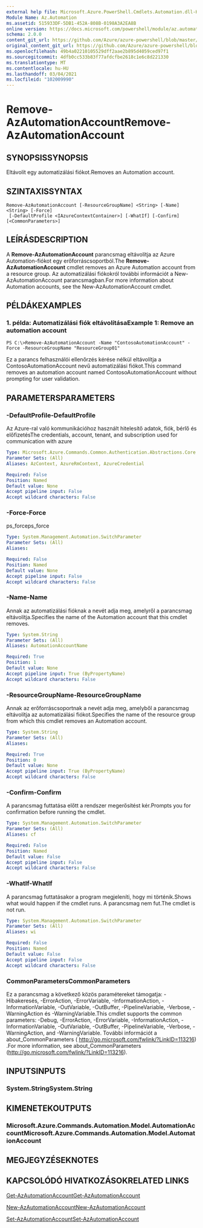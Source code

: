 ```yaml
---
external help file: Microsoft.Azure.PowerShell.Cmdlets.Automation.dll-Help.xml
Module Name: Az.Automation
ms.assetid: 515933DF-5DB1-452A-808B-0198A3A2EA8B
online version: https://docs.microsoft.com/powershell/module/az.automation/remove-azautomationaccount
schema: 2.0.0
content_git_url: https://github.com/Azure/azure-powershell/blob/master/src/Automation/Automation/help/Remove-AzAutomationAccount.md
original_content_git_url: https://github.com/Azure/azure-powershell/blob/master/src/Automation/Automation/help/Remove-AzAutomationAccount.md
ms.openlocfilehash: 49b4a02210105529dff2aae2b895d4059ced97f1
ms.sourcegitcommit: 4dfb0cc533b83f77afdcfbe2618c1e6c8d221330
ms.translationtype: MT
ms.contentlocale: hu-HU
ms.lasthandoff: 03/04/2021
ms.locfileid: "102009990"
---
```

# <span data-ttu-id="31f0a-101">Remove-AzAutomationAccount</span><span class="sxs-lookup"><span data-stu-id="31f0a-101">Remove-AzAutomationAccount</span></span>

## <span data-ttu-id="31f0a-102">SYNOPSIS</span><span class="sxs-lookup"><span data-stu-id="31f0a-102">SYNOPSIS</span></span>
<span data-ttu-id="31f0a-103">Eltávolít egy automatizálási fiókot.</span><span class="sxs-lookup"><span data-stu-id="31f0a-103">Removes an Automation account.</span></span>

## <span data-ttu-id="31f0a-104">SZINTAXIS</span><span class="sxs-lookup"><span data-stu-id="31f0a-104">SYNTAX</span></span>

```
Remove-AzAutomationAccount [-ResourceGroupName] <String> [-Name] <String> [-Force]
 [-DefaultProfile <IAzureContextContainer>] [-WhatIf] [-Confirm] [<CommonParameters>]
```

## <span data-ttu-id="31f0a-105">LEÍRÁS</span><span class="sxs-lookup"><span data-stu-id="31f0a-105">DESCRIPTION</span></span>
<span data-ttu-id="31f0a-106">A **Remove-AzAutomationAccount** parancsmag eltávolítja az Azure Automation-fiókot egy erőforráscsoportból.</span><span class="sxs-lookup"><span data-stu-id="31f0a-106">The **Remove-AzAutomationAccount** cmdlet removes an Azure Automation account from a resource group.</span></span>
<span data-ttu-id="31f0a-107">Az automatizálási fiókokról további információt a New-AzAutomationAccount parancsmagban.</span><span class="sxs-lookup"><span data-stu-id="31f0a-107">For more information about Automation accounts, see the New-AzAutomationAccount cmdlet.</span></span>

## <span data-ttu-id="31f0a-108">PÉLDÁK</span><span class="sxs-lookup"><span data-stu-id="31f0a-108">EXAMPLES</span></span>

### <span data-ttu-id="31f0a-109">1. példa: Automatizálási fiók eltávolítása</span><span class="sxs-lookup"><span data-stu-id="31f0a-109">Example 1: Remove an automation account</span></span>
```
PS C:\>Remove-AzAutomationAccount -Name "ContosoAutomationAccount" -Force -ResourceGroupName "ResourceGroup01"
```

<span data-ttu-id="31f0a-110">Ez a parancs felhasználói ellenőrzés kérése nélkül eltávolítja a ContosoAutomationAccount nevű automatizálási fiókot.</span><span class="sxs-lookup"><span data-stu-id="31f0a-110">This command removes an automation account named ContosoAutomationAccount without prompting for user validation.</span></span>

## <span data-ttu-id="31f0a-111">PARAMETERS</span><span class="sxs-lookup"><span data-stu-id="31f0a-111">PARAMETERS</span></span>

### <span data-ttu-id="31f0a-112">-DefaultProfile</span><span class="sxs-lookup"><span data-stu-id="31f0a-112">-DefaultProfile</span></span>
<span data-ttu-id="31f0a-113">Az Azure-ral való kommunikációhoz használt hitelesítő adatok, fiók, bérlő és előfizetés</span><span class="sxs-lookup"><span data-stu-id="31f0a-113">The credentials, account, tenant, and subscription used for communication with azure</span></span>

```yaml
Type: Microsoft.Azure.Commands.Common.Authentication.Abstractions.Core.IAzureContextContainer
Parameter Sets: (All)
Aliases: AzContext, AzureRmContext, AzureCredential

Required: False
Position: Named
Default value: None
Accept pipeline input: False
Accept wildcard characters: False
```

### <span data-ttu-id="31f0a-114">-Force</span><span class="sxs-lookup"><span data-stu-id="31f0a-114">-Force</span></span>
<span data-ttu-id="31f0a-115">ps_force</span><span class="sxs-lookup"><span data-stu-id="31f0a-115">ps_force</span></span>

```yaml
Type: System.Management.Automation.SwitchParameter
Parameter Sets: (All)
Aliases:

Required: False
Position: Named
Default value: None
Accept pipeline input: False
Accept wildcard characters: False
```

### <span data-ttu-id="31f0a-116">-Name</span><span class="sxs-lookup"><span data-stu-id="31f0a-116">-Name</span></span>
<span data-ttu-id="31f0a-117">Annak az automatizálási fióknak a nevét adja meg, amelyről a parancsmag eltávolítja.</span><span class="sxs-lookup"><span data-stu-id="31f0a-117">Specifies the name of the Automation account that this cmdlet removes.</span></span>

```yaml
Type: System.String
Parameter Sets: (All)
Aliases: AutomationAccountName

Required: True
Position: 1
Default value: None
Accept pipeline input: True (ByPropertyName)
Accept wildcard characters: False
```

### <span data-ttu-id="31f0a-118">-ResourceGroupName</span><span class="sxs-lookup"><span data-stu-id="31f0a-118">-ResourceGroupName</span></span>
<span data-ttu-id="31f0a-119">Annak az erőforráscsoportnak a nevét adja meg, amelyből a parancsmag eltávolítja az automatizálási fiókot.</span><span class="sxs-lookup"><span data-stu-id="31f0a-119">Specifies the name of the resource group from which this cmdlet removes an Automation account.</span></span>

```yaml
Type: System.String
Parameter Sets: (All)
Aliases:

Required: True
Position: 0
Default value: None
Accept pipeline input: True (ByPropertyName)
Accept wildcard characters: False
```

### <span data-ttu-id="31f0a-120">-Confirm</span><span class="sxs-lookup"><span data-stu-id="31f0a-120">-Confirm</span></span>
<span data-ttu-id="31f0a-121">A parancsmag futtatása előtt a rendszer megerősítést kér.</span><span class="sxs-lookup"><span data-stu-id="31f0a-121">Prompts you for confirmation before running the cmdlet.</span></span>

```yaml
Type: System.Management.Automation.SwitchParameter
Parameter Sets: (All)
Aliases: cf

Required: False
Position: Named
Default value: False
Accept pipeline input: False
Accept wildcard characters: False
```

### <span data-ttu-id="31f0a-122">-WhatIf</span><span class="sxs-lookup"><span data-stu-id="31f0a-122">-WhatIf</span></span>
<span data-ttu-id="31f0a-123">A parancsmag futtatásakor a program megjeleníti, hogy mi történik.</span><span class="sxs-lookup"><span data-stu-id="31f0a-123">Shows what would happen if the cmdlet runs.</span></span>
<span data-ttu-id="31f0a-124">A parancsmag nem fut.</span><span class="sxs-lookup"><span data-stu-id="31f0a-124">The cmdlet is not run.</span></span>

```yaml
Type: System.Management.Automation.SwitchParameter
Parameter Sets: (All)
Aliases: wi

Required: False
Position: Named
Default value: False
Accept pipeline input: False
Accept wildcard characters: False
```

### <span data-ttu-id="31f0a-125">CommonParameters</span><span class="sxs-lookup"><span data-stu-id="31f0a-125">CommonParameters</span></span>
<span data-ttu-id="31f0a-126">Ez a parancsmag a következő közös paramétereket támogatja: -Hibakeresés, -ErrorAction, -ErrorVariable, -InformationAction, -InformationVariable, -OutVariable, -OutBuffer, -PipelineVariable, -Verbose, -WarningAction és -WarningVariable.</span><span class="sxs-lookup"><span data-stu-id="31f0a-126">This cmdlet supports the common parameters: -Debug, -ErrorAction, -ErrorVariable, -InformationAction, -InformationVariable, -OutVariable, -OutBuffer, -PipelineVariable, -Verbose, -WarningAction, and -WarningVariable.</span></span> <span data-ttu-id="31f0a-127">További információt a about_CommonParameters ( http://go.microsoft.com/fwlink/?LinkID=113216) .</span><span class="sxs-lookup"><span data-stu-id="31f0a-127">For more information, see about_CommonParameters (http://go.microsoft.com/fwlink/?LinkID=113216).</span></span>

## <span data-ttu-id="31f0a-128">INPUTS</span><span class="sxs-lookup"><span data-stu-id="31f0a-128">INPUTS</span></span>

### <span data-ttu-id="31f0a-129">System.String</span><span class="sxs-lookup"><span data-stu-id="31f0a-129">System.String</span></span>

## <span data-ttu-id="31f0a-130">KIMENETEK</span><span class="sxs-lookup"><span data-stu-id="31f0a-130">OUTPUTS</span></span>

### <span data-ttu-id="31f0a-131">Microsoft.Azure.Commands.Automation.Model.AutomationAccount</span><span class="sxs-lookup"><span data-stu-id="31f0a-131">Microsoft.Azure.Commands.Automation.Model.AutomationAccount</span></span>

## <span data-ttu-id="31f0a-132">MEGJEGYZÉSEK</span><span class="sxs-lookup"><span data-stu-id="31f0a-132">NOTES</span></span>

## <span data-ttu-id="31f0a-133">KAPCSOLÓDÓ HIVATKOZÁSOK</span><span class="sxs-lookup"><span data-stu-id="31f0a-133">RELATED LINKS</span></span>

[<span data-ttu-id="31f0a-134">Get-AzAutomationAccount</span><span class="sxs-lookup"><span data-stu-id="31f0a-134">Get-AzAutomationAccount</span></span>](./Get-AzAutomationAccount.md)

[<span data-ttu-id="31f0a-135">New-AzAutomationAccount</span><span class="sxs-lookup"><span data-stu-id="31f0a-135">New-AzAutomationAccount</span></span>](./New-AzAutomationAccount.md)

[<span data-ttu-id="31f0a-136">Set-AzAutomationAccount</span><span class="sxs-lookup"><span data-stu-id="31f0a-136">Set-AzAutomationAccount</span></span>](./Set-AzAutomationAccount.md)


